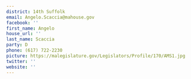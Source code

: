 ```yaml
---
district: 14th Suffolk
email: Angelo.Scaccia@mahouse.gov
facebook: ''
first_name: Angelo
house_url: ''
last_name: Scaccia
party: D
phone: (617) 722-2230
picture: https://malegislature.gov/Legislators/Profile/170/AMS1.jpg
twitter: ''
website: ''
---
```

